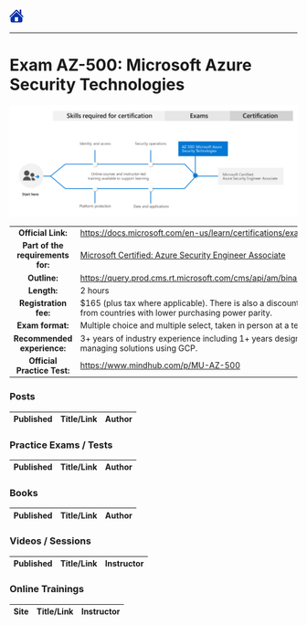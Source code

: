 [![Home](/src/home.png)](README.md)
________

# Exam AZ-500: Microsoft Azure Security Technologies

![Cert](/src/az-500.png)

|                                   |                                                                                                                                         |      |
| :-------------------------------: | :-------------------------------------------------------------------------------------------------------------------------------------- | :--- |
|        **Official Link:**         | https://docs.microsoft.com/en-us/learn/certifications/exams/az-500                                                                      |
| **Part of the requirements for:** | [Microsoft Certified: Azure Security Engineer Associate](https://docs.microsoft.com/en-us/learn/certifications/azure-security-engineer) |
|           **Outline:**            | https://query.prod.cms.rt.microsoft.com/cms/api/am/binary/RE3VC70                                                                       |
|            **Length:**            | 2 hours                                                                                                                                 |
|       **Registration fee:**       | $165 (plus tax where applicable).  There is also a discount for those from countries with lower purchasing power parity.                |
|         **Exam format:**          | Multiple choice and multiple select, taken in person at a test center.                                                                  |
|    **Recommended experience:**    | 3+ years of industry experience including 1+ years designing and managing solutions using GCP.                                          |
|    **Official Practice Test:**    | https://www.mindhub.com/p/MU-AZ-500                                                                                                     |


### Posts
| Published | Title/Link | Author |
| :-------: | :--------- | :----- |


### Practice Exams / Tests
| Published | Title/Link | Author |
| :-------: | :--------- | :----- |


### Books
| Published | Title/Link | Author |
| :-------: | :--------- | :----- |


### Videos / Sessions
| Published | Title/Link | Instructor |
| :-------: | :--------- | :--------- |


### Online Trainings
| Site  | Title/Link | Instructor |
| :---: | :--------- | :--------- |

